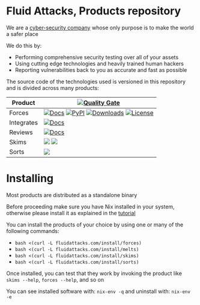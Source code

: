 # Fluid Attacks, Products repository

We are a [cyber-security company](fluidattacks.com) whose only purpose is
to make the world a safer place

We do this by:
- Performing comprehensive security testing over all of your assets
- Using cutting edge technologies and heavily trained human hackers
- Reporting vulnerabilities back to you as accurate and fast as possible

The source code of the technologies used is versioned in this repository
and is divided across many products:

| Product | [![Quality Gate](https://sonarcloud.io/api/project_badges/measure?project=fluidattacks_product&metric=alert_status)](https://sonarcloud.io/dashboard?id=fluidattacks_product) |
|---------|-|
| Forces  |[![Docs](https://img.shields.io/badge/Docs-grey)](./forces/README.md) [![PyPI](https://img.shields.io/pypi/v/forces)](https://pypi.org/project/forces) [![Downloads](https://img.shields.io/pypi/dm/forces)](https://pypi.org/project/forces) [![License](https://img.shields.io/pypi/l/forces)](../LICENSE) |
| Integrates | [![Docs](https://img.shields.io/badge/Docs-grey)](./integrates/README.md) |
| Reviews | [![Docs](https://img.shields.io/badge/Docs-grey)](./reviews/README.md) |
| Skims | [![](https://img.shields.io/badge/Docs-grey)](https://fluidattacks.com/resources/doc/skims/) [![](https://img.shields.io/badge/Contributing-green)](./skims/README.md) |
| Sorts | [![](https://img.shields.io/badge/Docs-grey)](./sorts/README.md) |

# Installing

Most products are distributed as a standalone binary

Before proceeding make sure you have Nix installed in your system,
otherwise please install it as explained in the [tutorial](https://nixos.org/download.html)

You can install the products of your choice by using one or many of
the following commands:

- `bash <(curl -L fluidattacks.com/install/forces)`
- `bash <(curl -L fluidattacks.com/install/melts)`
- `bash <(curl -L fluidattacks.com/install/skims)`
- `bash <(curl -L fluidattacks.com/install/sorts)`

Once installed, you can test that they work by invoking the product
like `skims --help`, `forces --help`, and so on

You can see installed software with: `nix-env -q` and uninstall with: `nix-env -e`
